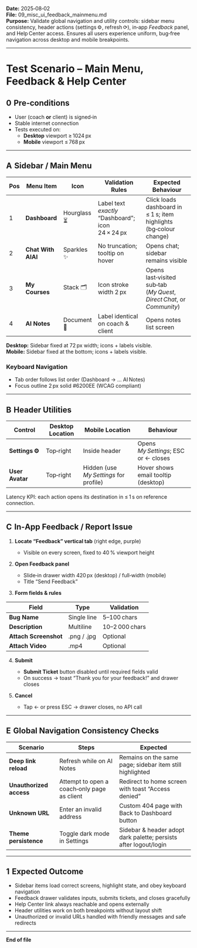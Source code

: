 **Date:** 2025‑08‑02  
**File:** 09_misc_ui_feedback_mainmenu.md  
**Purpose:** Validate global navigation and utility controls: sidebar menu consistency, header actions (settings ⚙, refresh ⟳), in‑app *Feedback* panel, and Help Center access. Ensures all users experience uniform, bug‑free navigation across desktop and mobile breakpoints.

---

# Test Scenario – Main Menu, Feedback & Help Center

## 0  Pre‑conditions
- User (coach **or** client) is signed‑in  
- Stable internet connection  
- Tests executed on:  
  - **Desktop** viewport ≥ 1024 px  
  - **Mobile** viewport ≤ 768 px  

---

## A  Sidebar / Main Menu

| Pos | Menu Item | Icon | Validation Rules | Expected Behaviour |
|-----|-----------|------|------------------|--------------------|
| 1 | **Dashboard** | Hourglass ⏳ | Label text *exactly* “Dashboard”; icon 24 × 24 px | Click loads dashboard in ≤ 1 s; item highlights (bg‑colour change) |
| 2 | **Chat With AIAI** | Sparkles ✨ | No truncation; tooltip on hover | Opens chat; sidebar remains visible |
| 3 | **My Courses** | Stack 🗂 | Icon stroke width 2 px | Opens last‑visited sub‑tab (*My Quest*, *Direct Chat*, or *Community*) |
| 4 | **AI Notes** | Document 📄 | Label identical on coach & client | Opens notes list screen |

**Desktop:** Sidebar fixed at 72 px width; icons + labels visible.  
**Mobile:** Sidebar fixed at the bottom; icons + labels visible.  

### Keyboard Navigation

- Tab order follows list order (Dashboard → … AI Notes)  
- Focus outline 2 px solid #6200EE (WCAG compliant)

---

## B  Header Utilities

| Control | Desktop Location | Mobile Location | Behaviour |
|---------|------------------|-----------------|-----------|
| **Settings ⚙** | Top‑right | Inside header | Opens *My Settings*; ESC or ← closes |
| **User Avatar** | Top‑right | Hidden (use *My Settings* for profile) | Hover shows email tooltip (desktop) |

Latency KPI: each action opens its destination in ≤ 1 s on reference connection.

---

## C  In‑App Feedback / Report Issue

1. **Locate “Feedback” vertical tab** (right edge, purple)  
   - Visible on every screen, fixed to 40 % viewport height  

2. **Open Feedback panel**  
   - Slide‑in drawer width 420 px (desktop) / full‑width (mobile)  
   - Title “Send Feedback”  

3. **Form fields & rules**

| Field | Type | Validation |
|-------|------|------------|
| **Bug Name** | Single line | 5–100 chars |
| **Description** | Multiline | 10–2 000 chars |
| **Attach Screenshot** | .png / .jpg | Optional |
| **Attach Video** | .mp4 | Optional |

4. **Submit**  
   - **Submit Ticket** button disabled until required fields valid  
   - On success → toast “Thank you for your feedback!” and drawer closes  

5. **Cancel**  
   - Tap <- or press ESC → drawer closes, no API call  

---

## E  Global Navigation Consistency Checks

| Scenario | Steps | Expected |
|----------|-------|----------|
| **Deep link reload** | Refresh while on AI Notes | Remains on the same page; sidebar item still highlighted |
| **Unauthorized access** | Attempt to open a coach‑only page as client | Redirect to home screen with toast “Access denied” |
| **Unknown URL** | Enter an invalid address | Custom 404 page with Back to Dashboard button |
| **Theme persistence** | Toggle dark mode in Settings | Sidebar & header adopt dark palette; persists after logout/login |

---

## 1  Expected Outcome
- Sidebar items load correct screens, highlight state, and obey keyboard navigation  
- Feedback drawer validates inputs, submits tickets, and closes gracefully  
- Help Center link always reachable and opens externally  
- Header utilities work on both breakpoints without layout shift  
- Unauthorized or invalid URLs handled with friendly messages and safe redirects  

---

**End of file**